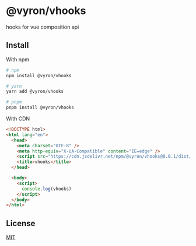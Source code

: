 # @vyron/vhooks

hooks for vue composition api

## Install

With npm

```zsh
# npm
npm install @vyron/vhooks

# yarn
yarn add @vyron/vhooks

# pnpm
pnpm install @vyron/vhooks

```

With CDN

```html
<!DOCTYPE html>
<html lang="en">
  <head>
    <meta charset="UTF-8" />
    <meta http-equiv="X-UA-Compatible" content="IE=edge" />
    <script src="https://cdn.jsdelivr.net/npm/@vyron/vhooks@0.0.1/dist/vhooks.global.js"></script>
    <title>vhooks</title>
  </head>

  <body>
    <script>
      console.log(vhooks)
    </script>
  </body>
</html>
```

## License

[MIT](./LICENSE)
